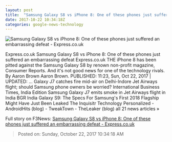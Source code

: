 ```yaml
---
layout: post
title:  "Samsung Galaxy S8 vs iPhone 8: One of these phones just suffered an embarrassing defeat - Express.co.uk"
date: 2017-10-22 10:34:18Z
categories: google-news-technology
---
```


![Samsung Galaxy S8 vs iPhone 8: One of these phones just suffered an embarrassing defeat - Express.co.uk](http://cdn.images.express.co.uk/img/dynamic/59/750x445/869597.jpg)

Express.co.uk Samsung Galaxy S8 vs iPhone 8: One of these phones just suffered an embarrassing defeat Express.co.uk THE iPhone 8 has been pitted against the Samsung Galaxy S8 by renown non-profit magazine, Consumer Reports. And it's not good news for one of the technology rivals. By Aaron Brown Aaron Brown. PUBLISHED: 11:23, Sun, Oct 22, 2017 | UPDATED: ... Galaxy J7 catches fire mid-air on Delhi-Indore Jet Airways flight; should Samsung phone owners be worried? International Business Times, India Edition Samsung Galaxy J7 emits smoke in Jet Airways flight in India BGR India Galaxy S9: The Specs For Samsung's First 2018 Flagship Might Have Just Been Leaked The Inquisitr Technology Personalized - AndroidHits (blog) - TweakTown - TheLeaker (blog) all 21 news articles »


Full story on F3News: [Samsung Galaxy S8 vs iPhone 8: One of these phones just suffered an embarrassing defeat - Express.co.uk](http://www.f3nws.com/n/ynjj4H)

> Posted on: Sunday, October 22, 2017 10:34:18 AM
